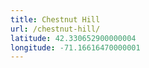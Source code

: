 ```yaml
---
title: Chestnut Hill
url: /chestnut-hill/
latitude: 42.330652900000004
longitude: -71.16616470000001
---
```

